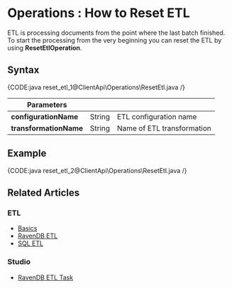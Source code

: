 ﻿# Operations : How to Reset ETL

ETL is processing documents from the point where the last batch finished. To start the processing from the very beginning you can reset the ETL by using **ResetEtlOperation**.

## Syntax

{CODE:java reset_etl_1@ClientApi\Operations\ResetEtl.java /}

| Parameters | | |
| ------------- | ----- | ---- |
| **configurationName** | String | ETL configuration name |
| **transformationName** | String | Name of ETL transformation |

## Example

{CODE:java reset_etl_2@ClientApi\Operations\ResetEtl.java /}

## Related Articles

### ETL

- [Basics](../../../../server/ongoing-tasks/etl/basics)
- [RavenDB ETL](../../../../server/ongoing-tasks/etl/raven)
- [SQL ETL](../../../../server/ongoing-tasks/etl/sql)

### Studio

- [RavenDB ETL Task](../../../../studio/database/tasks/ongoing-tasks/ravendb-etl-task)

